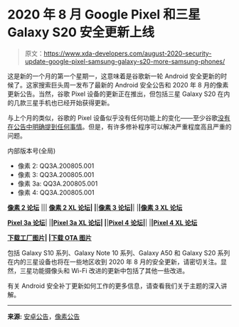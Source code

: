 # 2020 年 8 月 Google Pixel 和三星 Galaxy S20 安全更新上线

> 原文：<https://www.xda-developers.com/august-2020-security-update-google-pixel-samsung-galaxy-s20-more-samsung-phones/>

这是新的一个月的第一个星期一，这意味着是谷歌新一轮 Android 安全更新的时候了。这家搜索巨头周一发布了最新的 Android 安全公告和 2020 年 8 月的像素更新公告。当然，谷歌 Pixel 设备的更新正在推出，但包括三星 Galaxy S20 在内的几款三星手机也已经开始获得更新。

与上个月的类似，谷歌的 Pixel 设备似乎没有任何功能上的变化——至少谷歌[没有在公告中明确提到任何事情](https://support.google.com/pixelphone/thread/62672428)。但是，有许多修补程序可以解决严重程度高且严重的问题。

内部版本号(全局)

*   像素 2: QQ3A.200805.001
*   像素 3: QQ3A.200805.001
*   像素 3a: QQ3A.200805.001
*   像素 4: QQ3A.200805.001

**[像素 2 论坛](https://forum.xda-developers.com/pixel-2)** ||| **[像素 2 XL 论坛](https://forum.xda-developers.com/pixel-2-xl)| |**|**[像素 3 论坛](https://forum.xda-developers.com/pixel-3)|**| |**|[像素 3 XL 论坛](https://forum.xda-developers.com/pixel-3-xl)**

**[Pixel 3a 论坛](https://forum.xda-developers.com/pixel-3a)**| |**|[Pixel 3a XL 论坛](https://forum.xda-developers.com/pixel-3a-xl)| |**|**[Pixel 4 论坛](https://forum.xda-developers.com/pixel-4)|**| |**|[Pixel 4 XL 论坛](https://forum.xda-developers.com/pixel-4-xl)**

**[下载工厂图片](https://developers.google.com/android/images)| |[下载 OTA 图片](https://developers.google.com/android/ota)**

包括 Galaxy S10 系列、Galaxy Note 10 系列、Galaxy A50 和 Galaxy S20 系列在内的三星设备也将在一些地区收到 2020 年 8 月的安全更新，请密切关注。显然，三星功能摄像头和 Wi-Fi 改进的更新中包括了其他一些改进。

有关 Android 安全补丁更新如何工作的更多信息，请查看我们关于主题的深入讲解。

* * *

**来源:** [安卓公告](https://source.android.com/security/bulletin/2020-08-01)，[像素公告](https://source.android.com/security/bulletin/pixel/2020-08-01)